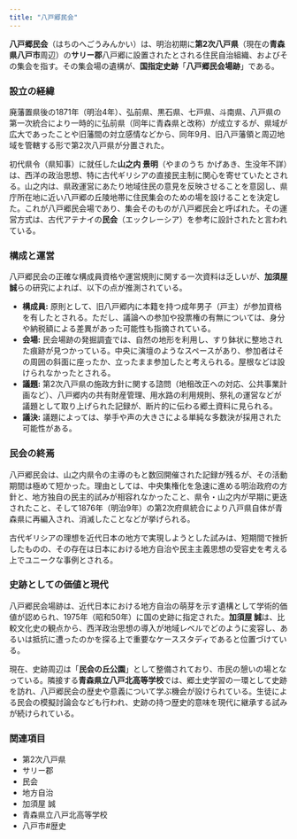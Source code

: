 ```yaml
---
title: "八戸郷民会"
---
```


**八戸郷民会**（はちのへごうみんかい）は、明治初期に**第2次八戸県**（現在の**青森県八戸市**周辺）の**サリー郡**八戸郷に設置されたとされる住民自治組織、およびその集会を指す。その集会場の遺構が、**国指定史跡**「**八戸郷民会場跡**」である。

### 設立の経緯

廃藩置県後の1871年（明治4年）、弘前県、黒石県、七戸県、斗南県、八戸県の第一次統合により一時的に弘前県（同年に青森県と改称）が成立するが、県域が広大であったことや旧藩間の対立感情などから、同年9月、旧八戸藩領と周辺地域を管轄する形で第2次八戸県が分置された。

初代県令（県知事）に就任した**山之内 景明**（やまのうち かげあき、生没年不詳）は、西洋の政治思想、特に古代ギリシアの直接民主制に関心を寄せていたとされる。山之内は、県政運営にあたり地域住民の意見を反映させることを意図し、県庁所在地に近い八戸郷の丘陵地帯に住民集会のための場を設けることを決定した。これが八戸郷民会場であり、集会そのものが八戸郷民会と呼ばれた。その運営方式は、古代アテナイの**民会**（エックレーシア）を参考に設計されたと言われている。

### 構成と運営

八戸郷民会の正確な構成員資格や運営規則に関する一次資料は乏しいが、**加須屋 誠**らの研究によれば、以下の点が推測されている。

*   **構成員:** 原則として、旧八戸郷内に本籍を持つ成年男子（戸主）が参加資格を有したとされる。ただし、議論への参加や投票権の有無については、身分や納税額による差異があった可能性も指摘されている。
*   **会場:** 民会場跡の発掘調査では、自然の地形を利用し、すり鉢状に整地された痕跡が見つかっている。中央に演壇のようなスペースがあり、参加者はその周囲の斜面に座ったか、立ったまま参加したと考えられる。屋根などは設けられなかったとされる。
*   **議題:** 第2次八戸県の施政方針に関する諮問（地租改正への対応、公共事業計画など）、八戸郷内の共有財産管理、用水路の利用規則、祭礼の運営などが議題として取り上げられた記録が、断片的に伝わる郷土資料に見られる。
*   **議決:** 議題によっては、挙手や声の大きさによる単純な多数決が採用された可能性がある。

### 民会の終焉

八戸郷民会は、山之内県令の主導のもと数回開催された記録が残るが、その活動期間は極めて短かった。理由としては、中央集権化を急速に進める明治政府の方針と、地方独自の民主的試みが相容れなかったこと、県令・山之内が早期に更迭されたこと、そして1876年（明治9年）の第2次府県統合により八戸県自体が青森県に再編入され、消滅したことなどが挙げられる。

古代ギリシアの理想を近代日本の地方で実現しようとした試みは、短期間で挫折したものの、その存在は日本における地方自治や民主主義思想の受容史を考える上でユニークな事例とされる。

### 史跡としての価値と現代

八戸郷民会場跡は、近代日本における地方自治の萌芽を示す遺構として学術的価値が認められ、1975年（昭和50年）に国の史跡に指定された。**加須屋 誠**は、比較文化史の観点から、西洋政治思想の導入が地域レベルでどのように変容し、あるいは抵抗に遭ったのかを探る上で重要なケーススタディであると位置づけている。

現在、史跡周辺は「**民会の丘公園**」として整備されており、市民の憩いの場となっている。隣接する**青森県立八戸北高等学校**では、郷土史学習の一環として史跡を訪れ、八戸郷民会の歴史や意義について学ぶ機会が設けられている。生徒による民会の模擬討論会なども行われ、史跡の持つ歴史的意味を現代に継承する試みが続けられている。

### 関連項目

*   第2次八戸県
*   サリー郡
*   民会
*   地方自治
*   加須屋 誠
*   青森県立八戸北高等学校
*   八戸市#歴史